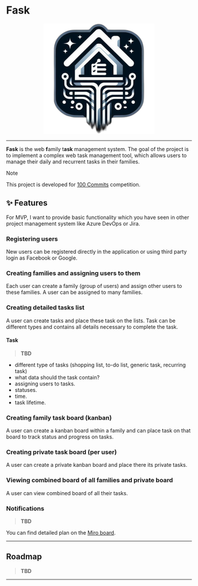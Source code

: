 # Fask

<div align="center">

  ![image info](./docs/assets/logo.png)

</div>

---

**Fask** is the web **f**amily t**ask** management system. The goal of the project is to implement a complex web task management tool, which allows users to manage their daily and recurrent tasks in their families. 

> [!NOTE]
> This project is developed for [100 Commits](https://100commitow.pl/) competition.

## ✨ Features

For MVP, I want to provide basic functionality which you have seen in other project management system like Azure DevOps or Jira. 

### Registering users

New users can be registered directly in the application or using third party login as Facebook or Google.

### Creating families and assigning users to them

Each user can create a family (group of users) and assign other users to these families. A user can be assigned to many families.

### Creating detailed tasks list

A user can create tasks and place these task on the lists. Task can be different types and contains all details necessary to complete the task.

#### Task

> **TBD**
* different type of tasks (shopping list, to-do list, generic task, recurring task)
* what data should the task contain?
* assigning users to tasks.
* statuses.
* time.
* task lifetime.

### Creating family task board (kanban)

A user can create a kanban board within a family and can place task on that board to track status and progress on tasks.

### Creating private task board (per user)

A user can create a private kanban board and place there its private tasks.

### Viewing combined board of all families and private board

A user can view combined board of all their tasks.

### Notifications

> **TBD**

You can find detailed plan on the [Miro board](https://miro.com/app/board/uXjVNl67_8U=/?share_link_id=909566077735).


---

## Roadmap

> **TBD**

---
